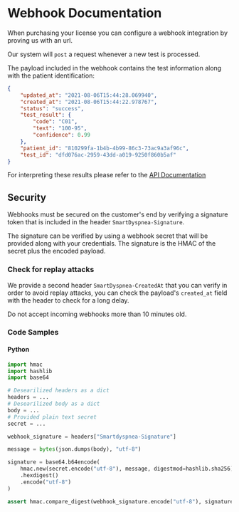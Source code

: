 # Webhook Documentation

When purchasing your license you can configure a webhook integration by proving us with an url.

Our system will `post` a request whenever a new test is processed.

The payload included in the webhook contains the test information along with the patient identification:

```json
{
    "updated_at": "2021-08-06T15:44:28.069940",
    "created_at": "2021-08-06T15:44:22.978767",
    "status": "success",
    "test_result": {
        "code": "C01",
        "text": "100-95",
        "confidence": 0.99
    },
    "patient_id": "810299fa-1b4b-4b99-86c3-73ac9a3af96c",
    "test_id": "dfd076ac-2959-43dd-a019-9250f860b5af"
}
```

For interpreting these results please refer to the [API Documentation](../api/README.md)

## Security

Webhooks must be secured on the customer's end by verifying a signature token that is included in the header `SmartDyspnea-Signature`.

The signature can be verified by using a webhook secret that will be provided along with your credentials. The signature is the HMAC of the secret plus the encoded payload.

### Check for replay attacks

We provide a second header `SmartDyspnea-CreatedAt` that you can verify in order to avoid replay attacks, you can check the payload's `created_at` field with the header to check for a long delay.

Do not accept incoming webhooks more than 10 minutes old.

### Code Samples

#### Python

```python
import hmac
import hashlib
import base64

# Desearilized headers as a dict
headers = ...
# Desearilized body as a dict
body = ...
# Provided plain text secret
secret = ...

webhook_signature = headers["Smartdyspnea-Signature"]

message = bytes(json.dumps(body), "utf-8")

signature = base64.b64encode(
    hmac.new(secret.encode("utf-8"), message, digestmod=hashlib.sha256)
    .hexdigest()
    .encode("utf-8")
)

assert hmac.compare_digest(webhook_signature.encode("utf-8"), signature)
```
